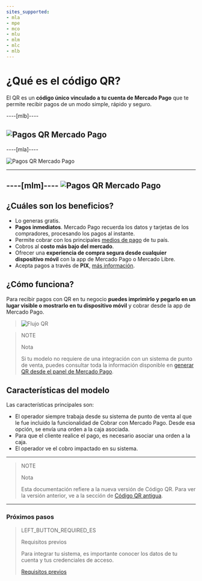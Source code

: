 ```yaml
---
sites_supported:
- mla
- mpe
- mco
- mlu
- mlm
- mlc
- mlb
---
```



# ¿Qué es el código QR?

El QR es un **código único vinculado a tu cuenta de Mercado Pago** que te permite recibir pagos de un modo simple, rápido y seguro.

----[mlb]----

![Pagos QR Mercado Pago](/images/qr_mla2.es.png)
------------
----[mla]----

![Pagos QR Mercado Pago](/images/qr_mla2.es.png)

------------
----[mlm]----
![Pagos QR Mercado Pago](/images/qr_mla2.es.png)
------------

## ¿Cuáles son los beneficios?

* Lo generas gratis.
* **Pagos inmediatos**. Mercado Pago recuerda los datos y tarjetas de los compradores, procesando los pagos al instante.
* Permite cobrar con los principales [medios de pago](https://www.mercadopago.com.ar/ayuda/medios-de-pago-cuotas-promociones_264) de tu país.
* Cobros al **costo más bajo del mercado**.
* Ofrecer una **experiencia de compra segura desde cualquier dispositivo móvil** con la app de Mercado Pago o Mercado Libre.
* Acepta pagos a través de **PIX**, [más información](https://www.mercadopago.com.br/pix/).

## ¿Cómo funciona?

Para recibir pagos con QR en tu negocio **puedes imprimirlo y pegarlo en un lugar visible o mostrarlo en tu dispositivo móvil** y cobrar desde la app de Mercado Pago.

> ![Flujo QR](/images/qr_flujo.es.png)

<span></span>
> NOTE
> 
> Nota
> 
> Si tu modelo no requiere de una integración con un sistema de punto de venta,  puedes consultar toda la información disponible en [generar QR desde el panel de Mercado Pago](https://www.mercadopago[FAKER][URL][DOMAIN]/developers/es/guides/in-person-payments/qr-code/integrations-front). 

## Características del modelo

Las características principales son:

- El operador siempre trabaja desde su sistema de punto de venta al que le fue incluido la funcionalidad de Cobrar con Mercado Pago. Desde esa opción, se envía una orden a la caja asociada. 
- Para que el cliente realice el pago, es necesario asociar una orden a la caja. 
- El operador ve el cobro impactado en su sistema.

---

> NOTE
> 
> Nota
> 
> Esta documentación refiere a la nueva versión de Código QR. Para ver la versión anterior, ve a la sección de [Código QR antigua](https://www.mercadopago.com.ar/developers/es/guides/in-person-payments/qr-code-legacy/introduction/).

---

### Próximos pasos


> LEFT_BUTTON_REQUIRED_ES
>
> Requisitos previos
>
> Para integrar tu sistema, es importante conocer los datos de tu cuenta y tus credenciales de acceso.
>
> [Requisitos previos](https://www.mercadopago.com.ar/developers/es/guides/in-person-payments/qr-code/pre-requisites/)
